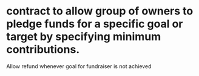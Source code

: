 # contract to allow group of owners to pledge funds for a specific goal or target by specifying minimum contributions.
Allow refund whenever goal for fundraiser is not achieved

